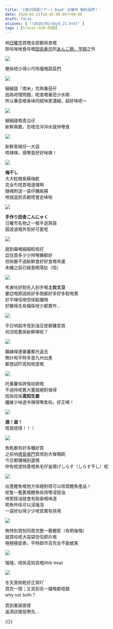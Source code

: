 ```yaml
---
title: '[食の四国ツアー] Day8：日曜市 戰利品們！'
date: 2020-05-21T10:45:00.067+08:00
draft: false
aliases: [ "/2020/05/day8_21.html" ]
tags : [travel-日本-四國]
---
```


响[日曜市](https://hidie.net/shikoku8b/)買嘅全部都係食嘅  
除咗啱啱食咗嘅[田舎寿司](https://hidie.net/shikoku8c/)同[あんこ餅、芋餅](https://hidie.net/shikoku8d/)之外

![](/images/shikoku8e1.jpg)

梗係唔少得小巧玲瓏嘅蔬菜們

![](/images/shikoku8e2.jpg)

細細袋「南米」完熟番茄仔  
因為地理問題，呢度嘅番茄少水啲  
所以番茄嘅香味同甜味更濃縮，超好味呢～

![](/images/shikoku8e3.jpg)

細細碌嘅青瓜仔  
新鮮爽脆，忍唔住沖沖水就拎嚟食

![](/images/shikoku8e4.jpg)

新鮮青椒仔一大袋  
唔辣㗎，燒嚟食好好味㗎！

![](/images/shikoku8e5.jpg)

**梅干し**  
大大粒嘅紫蘇梅乾  
完全冇唔買嘅道理啊  
隨梅附送一袋仔醃紫蘇  
咁就返到去都唔會走味啦

![](/images/shikoku8e6.jpg)

**手作り田舎こんにゃく**  
日曜市名物之一嘅手造蒟蒻  
圓波波嘅外型好可愛呢

![](/images/shikoku8e7.jpg)

甜到癲嘅細細粒桔仔  
諗住買多少少拎嚟醃都好  
但係敵不過新鮮食好好食嘅命運  
未醃之前已經食晒落肚（哈）

![](/images/shikoku8e8.jpg)

考慮咗好耐先入到手嘅**土佐文旦**  
要諗嘅原因係好多間都好多好多粒咁賣  
好平㗎佢哋但係點攞喎  
好難得先有檔係咁少都賣咋...

![](/images/shikoku8e9.jpg)

平日响超市見到油豆皮都鍾意買  
何況呢舊係新鮮㗎呢？

![](/images/shikoku8e10.jpg)

黐線㗎連番薯都托返去  
無計啦平時多食九州出產  
都想試吓高知呢度嘅

![](/images/shikoku8e11.jpg)

托番薯係誇張咗啲嘅  
不過拎呢舊大薑就絕對值得  
因為佢係**高知生姜**  
纖維少味道辛辣得嚟柔和，好正㗎！

![](/images/shikoku8e12.jpg)

**酒！盜！**  
唔買唔得！！！

![](/images/shikoku8e13.jpg)

魚乾都有好多種好買  
之前响[德島鳴門](https://hidie.net/shikoku3d/)買唔到大條嗰啲  
今日都彌補到遺憾  
仲有呢度特產嘅魚毛仔釜揚げしらす（しらす干し）呢

![](/images/shikoku8e14.jpg)

出產鰹魚嘅地方係絕對唔可以唔買鰹魚產品！  
呢隻一舊舊嘅鰹魚係用嚟浸豉油  
咁啲豉油就會有勁香嘅味道  
啲魚仲係可以浸幾泡  
一袋好似得少少咁其實有排用

![](/images/shikoku8e15.jpg)

無特別買刨同買完整一舊鰹節（有啲後悔）  
就買咗呢大袋袋住佢即片嘅  
極極極度香，平時超市貨完全不能媲美

![](/images/shikoku8e16.jpg)

嘻嘻，唔係高知貨嘅little treat

![](/images/shikoku8e17.jpg)

冬天買柿乾好正常吖  
買完一間；又見到另一檔嘅都唔錯  
why not both？

  

買到重屎揼揼    
返酒店擺低嘢先...

  

{{<shikoku>}}
